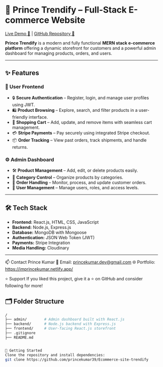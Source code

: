 # 🛒 Prince Trendify – Full-Stack E-commerce Website

[Live Demo 🚀](https://prince-trendify.netlify.app/) | [GitHub Repository 📂](https://github.com/MenathNDGD/MERN-Ecommerce)

**Prince Trendify** is a modern and fully functional **MERN stack e-commerce platform** offering a dynamic storefront for customers and a powerful admin dashboard for managing products, orders, and users.

---

## ✨ Features

### 🌟 User Frontend

- 🔒 **Secure Authentication** – Register, login, and manage user profiles using JWT.
- 🛍️ **Product Browsing** – Explore, search, and filter products in a user-friendly interface.
- 🛒 **Shopping Cart** – Add, update, and remove items with seamless cart management.
- 💳 **Stripe Payments** – Pay securely using integrated Stripe checkout.
- 📦 **Order Tracking** – View past orders, track shipments, and handle returns.

### ⚙️ Admin Dashboard

- 🛠️ **Product Management** – Add, edit, or delete products easily.
- 📂 **Category Control** – Organize products by categories.
- 📑 **Order Handling** – Monitor, process, and update customer orders.
- 👥 **User Management** – Manage users, roles, and access levels.

---

## 🛠️ Tech Stack

- **Frontend:** React.js, HTML, CSS, JavaScript
- **Backend:** Node.js, Express.js
- **Database:** MongoDB with Mongoose
- **Authentication:** JSON Web Token (JWT)
- **Payments:** Stripe Integration
- **Media Handling:** Cloudinary

---
📫 Contact
Prince Kumar
📧 Email: princekumar.dev@gmail.com
🌐 Portfolio: https://imprincekumar.netlify.app/

⭐ Support
If you liked this project, give it a ⭐ on GitHub and consider following for more!
## 🗂️ Folder Structure

```bash
/
├── admin/        # Admin dashboard built with React.js
├── backend/      # Node.js backend with Express.js
├── frontend/     # User-facing React.js storefront
├── .gitignore
├── README.md


🚀 Getting Started
Clone the repository and install dependencies:
git clone https://github.com/princekumar39/Ecommerce-site-trendify


